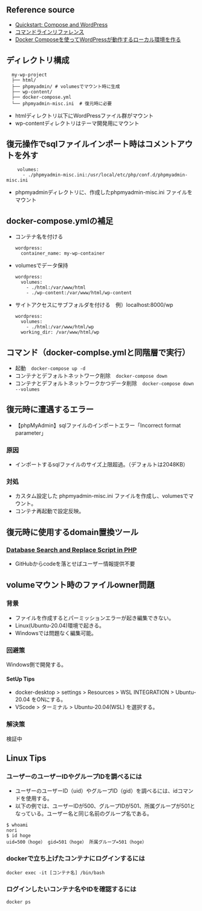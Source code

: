 ## Reference source
- [Quickstart: Compose and WordPress](https://docs.docker.com/compose/wordpress/)
- [コマンドラインリファレンス](https://docs.docker.jp/compose/reference/toc.html)
- [Docker Composeを使ってWordPressが動作するローカル環境を作る](https://codeaid.jp/blog/docker-wp/)

## ディレクトリ構成

```
  my-wp-project
  ├── html/
  ├── phpmyadmin/ # volumesでマウント時に生成
  ├── wp-content/
  ├── docker-compose.yml
  └── phpmyadmin-misc.ini  # 復元時に必要
  ```
- htmlディレクトリ以下にWordPressファイル群がマウント
- wp-contentディレクトリはテーマ開発用にマウント

## 復元操作でsqlファイルインポート時はコメントアウトを外す

```
    volumes:
      - ./phpmyadmin-misc.ini:/usr/local/etc/php/conf.d/phpmyadmin-misc.ini
```

- phpmyadminディレクトリに、作成したphpmyadmin-misc.ini ファイルをマウント

## docker-compose.ymlの補足

- コンテナ名を付ける
  ```
  wordpress:
    container_name: my-wp-container
  ```

- volumesでデータ保持
  ```
  wordpress:
    volumes:
      - ./html:/var/www/html
      - ./wp-content:/var/www/html/wp-content
  ```

- サイトアクセスにサブフォルダを付ける　例）localhost:8000/wp

  ```
  wordpress:
    volumes:
      - ./html:/var/www/html/wp
    working_dir: /var/www/html/wp
  ```

## コマンド（docker-complse.ymlと同階層で実行）

- 起動　```docker-compose up -d```
- コンテナとデフォルトネットワーク削除　```docker-compose down```
- コンテナとデフォルトネットワークかつデータ削除　```docker-compose down --volumes```

## 復元時に遭遇するエラー

- 【phpMyAdmin】sqlファイルのインポートエラー「Incorrect format parameter」

### 原因

- インポートするsqlファイルのサイズ上限超過。（デフォルトは2048KB）

### 対処

- カスタム設定した phpmyadmin-misc.ini ファイルを作成し、volumesでマウント。
- コンテナ再起動で設定反映。

## 復元時に使用するdomain置換ツール

### [Database Search and Replace Script in PHP](https://github.com/interconnectit/Search-Replace-DB)
- GitHubからcodeを落とせばユーザー情報提供不要

## volumeマウント時のファイルowner問題

### 背景

- ファイルを作成するとパーミッションエラーが起き編集できない。
- Linux(Ubuntu-20.04)環境で起きる。
- Windowsでは問題なく編集可能。

### 回避策

Windows側で開発する。

#### SetUp Tips

- docker-desktop > settings > Resources > WSL INTEGRATION > Ubuntu-20.04 をONにする。
- VScode > ターミナル > Ubuntu-20.04(WSL) を選択する。

### 解決策

検証中

## Linux Tips

### ユーザーのユーザーIDやグループIDを調べるには

- ユーザーのユーザーID（uid）やグループID（gid）を調べるには、idコマンドを使用する。
- 以下の例では、ユーザーIDが500、グループIDが501、所属グループが501となっている。ユーザー名と同じ名前のグループ名である。

```
$ whoami
nori
$ id hoge
uid=500（hoge） gid=501（hoge） 所属グループ=501（hoge）
```

### dockerで立ち上げたコンテナにログインするには

```
docker exec -it [コンテナ名] /bin/bash
```

### ログインしたいコンテナ名やIDを確認するには

```
docker ps
```



